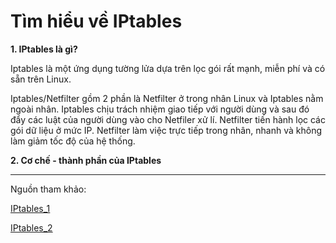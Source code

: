 # Tìm hiểu về IPtables 

**1. IPtables là gì?** 

Iptables là một ứng dụng tường lửa dựa trên lọc gói rất mạnh, miễn phí và có sẵn trên Linux.


Iptables/Netfilter gồm 2 phần là Netfilter ở trong nhân Linux và Iptables nằm ngoài nhân. Iptables chịu trách nhiệm giao tiếp với người dùng và sau đó đẩy các luật của người dùng vào cho Netfiler xử lí. Netfilter tiến hành lọc các gói dữ liệu ở mức IP. Netfilter làm việc trực tiếp trong nhân, nhanh và không làm giảm tốc độ của hệ thống.


**2. Cơ chế - thành phần của IPtables** 

----
Nguồn tham khảo: 

[IPtables_1](https://bizflycloud.vn/tin-tuc/tim-hieu-ve-iptables-phan-1-660.htm)

[IPtables_2](https://news.cloud365.vn/chuyen-sau-ve-iptables-command-va-netfilter/)





